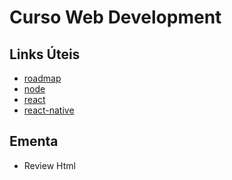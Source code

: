 # Curso Web Development

## Links Úteis
- [roadmap](https://github.com/juninmd/roadmap-developer)
- [node](https://github.com/juninmd/curso-node-js)
- [react](https://github.com/juninmd/unifacef-react)
- [react-native](https://github.com/juninmd/unifacef-react-native)


## Ementa

- Review Html
